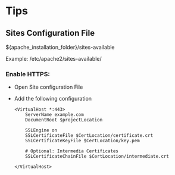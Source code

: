 # Tips

## Sites Configuration File

${apache_installation_folder}/sites-available

Example: /etc/apache2/sites-available/

### Enable HTTPS:

- Open Site configuration File

- Add the following configuration

    ```
    <VirtualHost *:443>
        ServerName example.com
        DocumentRoot $projectLocation

        SSLEngine on
        SSLCertificateFile $CertLocation/certificate.crt
        SSLCertificateKeyFile $CertLocation/key.pem

        # Optional: Intermedia Certificates
        SSLCertificateChainFile $CertLocation/intermediate.crt

    </VirtualHost>

    ```


